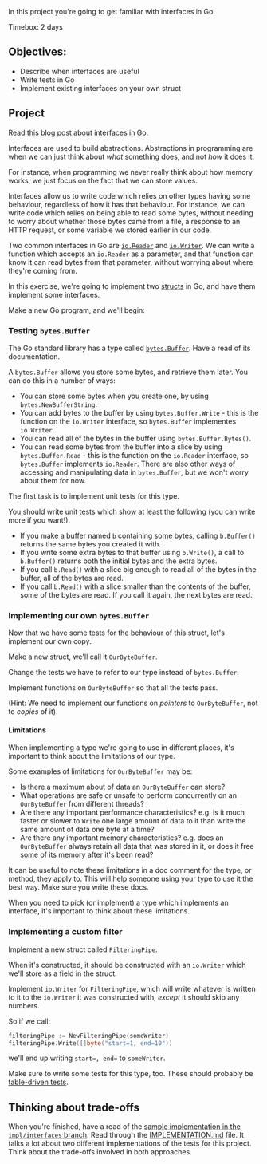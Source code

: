 <!--forhugo
+++
title="Interfaces"
+++
forhugo-->

In this project you're going to get familiar with interfaces in Go.

Timebox: 2 days

## Objectives:

- Describe when interfaces are useful
- Write tests in Go
- Implement existing interfaces on your own struct

## Project

Read [this blog post about interfaces in Go](https://www.alexedwards.net/blog/interfaces-explained).

Interfaces are used to build abstractions. Abstractions in programming are when we can just think about _what_ something does, and not _how_ it does it.

For instance, when programming we never really think about how memory works, we just focus on the fact that we can store values.

Interfaces allow us to write code which relies on other types having some behaviour, regardless of how it has that behaviour. For instance, we can write code which relies on being able to read some bytes, without needing to worry about whether those bytes came from a file, a response to an HTTP request, or some variable we stored earlier in our code.

Two common interfaces in Go are [`io.Reader`](https://pkg.go.dev/io#Reader) and [`io.Writer`](https://pkg.go.dev/io#Writer). We can write a function which accepts an `io.Reader` as a parameter, and that function can know it can read bytes from that parameter, without worrying about where they're coming from.

In this exercise, we're going to implement two [structs](https://go.dev/tour/moretypes/2) in Go, and have them implement some interfaces.

Make a new Go program, and we'll begin:

### Testing `bytes.Buffer`

The Go standard library has a type called [`bytes.Buffer`](https://pkg.go.dev/bytes#Buffer). Have a read of its documentation.

A `bytes.Buffer` allows you store some bytes, and retrieve them later. You can do this in a number of ways:
* You can store some bytes when you create one, by using `bytes.NewBufferString`.
* You can add bytes to the buffer by using `bytes.Buffer.Write` - this is the function on the `io.Writer` interface, so `bytes.Buffer` implementes `io.Writer`.
* You can read all of the bytes in the buffer using `bytes.Buffer.Bytes()`.
* You can read some bytes from the buffer into a slice by using `bytes.Buffer.Read` - this is the function on the `io.Reader` interface, so `bytes.Buffer` implements `io.Reader`.
There are also other ways of accessing and manipulating data in `bytes.Buffer`, but we won't worry about them for now.

The first task is to implement unit tests for this type.

You should write unit tests which show at least the following (you can write more if you want!):
* If you make a buffer named `b` containing some bytes, calling `b.Buffer()` returns the same bytes you created it with.
* If you write some extra bytes to that buffer using `b.Write()`, a call to `b.Buffer()` returns both the initial bytes and the extra bytes.
* If you call `b.Read()` with a slice big enough to read all of the bytes in the buffer, all of the bytes are read.
* If you call `b.Read()` with a slice smaller than the contents of the buffer, some of the bytes are read. If you call it again, the next bytes are read.

### Implementing our own `bytes.Buffer`

Now that we have some tests for the behaviour of this struct, let's implement our own copy.

Make a new struct, we'll call it `OurByteBuffer`.

Change the tests we have to refer to our type instead of `bytes.Buffer`.

Implement functions on `OurByteBuffer` so that all the tests pass.

(Hint: We need to implement our functions on _pointers_ to `OurByteBuffer`, not to _copies_ of it).

#### Limitations

When implementing a type we're going to use in different places, it's important to think about the limitations of our type.

Some examples of limitations for `OurByteBuffer` may be:
- Is there a maximum about of data an `OurByteBuffer` can store?
- What operations are safe or unsafe to perform concurrently on an `OurByteBuffer` from different threads?
- Are there any important performance characteristics? e.g. is it much faster or slower to `Write` one large amount of data to it than write the same amount of data one byte at a time?
- Are there any important memory characteristics? e.g. does an `OurByteBuffer` always retain all data that was stored in it, or does it free some of its memory after it's been read?

It can be useful to note these limitations in a doc comment for the type, or method, they apply to. This will help someone using your type to use it the best way. Make sure you write these docs.

When you need to pick (or implement) a type which implements an interface, it's important to think about these limitations.

### Implementing a custom filter

Implement a new struct called `FilteringPipe`.

When it's constructed, it should be constructed with an `io.Writer` which we'll store as a field in the struct.

Implement `io.Writer` for `FilteringPipe`, which will write whatever is written to it to the `io.Writer` it was constructed with, _except_ it should skip any numbers.

So if we call:

```go
filteringPipe := NewFilteringPipe(someWriter)
filteringPipe.Write([]byte("start=1, end=10"))
```

we'll end up writing `start=, end=` to `someWriter`.

Make sure to write some tests for this type, too. These should probably be [table-driven tests](https://dave.cheney.net/2019/05/07/prefer-table-driven-tests).

## Thinking about trade-offs

When you're finished, have a read of the [sample implementation in the `impl/interfaces` branch](https://github.com/CodeYourFuture/immersive-go-course/tree/impl/interfaces/projects/interfaces). Read through the [IMPLEMENTATION.md](https://github.com/CodeYourFuture/immersive-go-course/blob/impl/interfaces/projects/interfaces/IMPLEMENTATION.md) file. It talks a lot about two different implementations of the tests for this project. Think about the trade-offs involved in both approaches.
